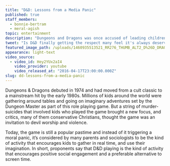 ```yaml
---
title: "D&D: Lessons from a Media Panic"
published: true
staff_members:
  - bonnie-bertram
  - meral-agish
topic: entertainment
description: "Dungeons and Dragons was once accused of leading children to Satanism, but today the game looks more like a solution to a problem plaguing modern parenting."
tweet: "Is D&D finally getting the respect many feel it's always deserved?"
featured_image_path: /uploads/1460935513521_RR276_THUMB_ALT2_D%26D_DRAGON_PLAYER_MANUAL.jpg
appearance: light-text
video_source:
  - video_id: Hey2YUx2aI4
    video_provider: youtube
    video_released_at: "2016-04-17T23:00:00.000Z"
slug: dd-lessons-from-a-media-panic
---
```


Dungeons & Dragons debuted in 1974 and had moved from a cult classic to a mainstream hit by the early 1980s. Millions of kids around the world were gathering around tables and going on imaginary adventures set by the Dungeon Master as part of this role playing game. But a string of murder-suicides that involved kids who played the game brought a new focus, and critics, many of them conservative Christians, thought the game was an invitation to devil worship and violence.

Today, the game is still a popular pastime and instead of it triggering a moral panic, it’s considered by many parents and sociologists to be the kind of activity that encourages kids to gather in real time, and use their imagination. In short, proponents say that D&D playing is the kind of activity that encourages positive social engagement and a preferable alternative to screen time.

